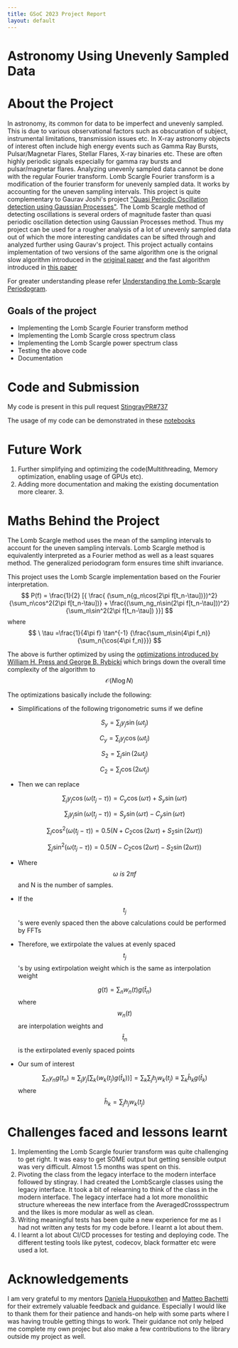 ```yaml
---
title: GSoC 2023 Project Report
layout: default
---
```


# Astronomy Using Unevenly Sampled Data

# About the Project

In astronomy, its common for data to be imperfect and unevenly sampled. This is due to various observational factors such as obscuration of subject, instrumental limitations, transmission issues etc. In X-ray astronomy objects of interest often include high energy events such as Gamma Ray Bursts, Pulsar/Magnetar Flares, Stellar Flares, X-ray binaries etc. These are often highly periodic signals especially for gamma ray bursts and pulsar/magnetar flares. Analyzing unevenly sampled data cannot be done with the regular Fourier transform. Lomb Scargle Fourier transform is a modification of the fourier transform for unevenly sampled data. It works by accounting for the uneven sampling intervals. This project is quite complementary to Gaurav Joshi's project ["Quasi Periodic Oscillation detection using Gaussian Processes"](https://gaurav17joshi.github.io/contrast/project-report/). The Lomb Scargle method of detecting oscillations is several orders of magnitude faster than quasi periodic oscillation detection using Gaussian Processes method. Thus my project can be used for a rougher analysis of a lot of unevenly sampled data out of which the more interesting candidates can be sifted through and analyzed further using Gaurav's project. This project actually contains implementation of two versions of the same algorithm one is the orignal slow algorithm introduced in the [original paper](https://adsabs.harvard.edu/full/1982ApJ...263..835S7) and the fast algorithm introduced in [this paper](https://ui.adsabs.harvard.edu/abs/1989ApJ...338..277P/abstract)

For greater understanding please refer [Understanding the Lomb-Scargle Periodogram](https://doi.org/10.3847/1538-4365/aab766).

## Goals of the project

- Implementing the Lomb Scargle Fourier transform method
- Implementing the Lomb Scargle cross spectrum class
- Implementing the Lomb Scargle power spectrum class
- Testing the above code
- Documentation

# Code and Submission

My code is present in this pull request [StingrayPR#737](https://github.com/StingraySoftware/stingray/pull/737)

The usage of my code can be demonstrated in these [notebooks](https://gist.github.com/pupperemeritus/cd9ed30315c36818b75730905a6dc432)

# Future Work

1. Further simplifying and optimizing the code(Multithreading, Memory optimization, enabling usage of GPUs etc).
2. Adding more documentation and making the existing documentation more clearer. 3.

# Maths Behind the Project

The Lomb Scargle method uses the mean of the sampling intervals to account for the uneven sampling intervals. Lomb Scargle method is equivalently interpreted as a Fourier method as well as a least squares method. The generalized periodogram form ensures time shift invariance.

This project uses the Lomb Scargle implementation based on the Fourier interpretation. $$ P(f) = \frac{1}{2} [{ \frac{ (\sum_n{g_n\cos(2\pi f[t_n-\tau])})^2} {\sum_n\cos^2(2\pi f[t_n-\tau])} + \frac{(\sum_ng_n\sin(2\pi f[t_n-\tau]))^2} {\sum_n\sin^2(2\pi f[t_n-\tau]) }}] $$ where $$ \ \tau =\frac{1}{4\pi f} \tan^{-1} {\frac{\sum_n\sin(4\pi f_n)}{\sum_n{\cos(4\pi f_n)}}} $$

The above is further optimized by using the [optimizations introduced by William H. Press and George B. Rybicki](https://articles.adsabs.harvard.edu/pdf/1989ApJ...338..277P) which brings down the overall time complexity of the algorithm to $$ \mathcal{O}(N\log{}N) $$

The optimizations basically include the following:

- Simplifications of the following trigonometric sums if we define

  $$S_y = \sum_j y_j \sin(\omega t_j)$$

  $$C_y = \sum_j y_j \cos(\omega t_j)$$

  $$S_2 = \sum_j \sin(2 \omega t_j)$$

  $$C_2 = \sum_j \cos(2 \omega t_j)$$

- Then we can replace

  $$ \sum_j y_j \cos(\omega (t_j - \tau)) = C_y \cos(\omega \tau) + S_y \sin(\omega \tau) $$

  $$ \sum_j y_j \sin(\omega (t_j - \tau)) = S_y \sin(\omega \tau) - C_y \sin(\omega \tau) $$

  $$ \sum_j \cos^2(\omega (t_j - \tau)) = 0.5 (N + C_2 \cos(2 \omega \tau) + S_2 \sin(2 \omega \tau)) $$

  $$ \sum_j \sin^2(\omega (t_j - \tau)) = 0.5 (N - C_2 \cos(2 \omega \tau) - S_2 \sin(2 \omega \tau)) $$

- Where $$ \omega\ is\ 2 \pi f $$ and N is the number of samples.

- If the $$ t_j $$'s were evenly spaced then the above calculations could be performed by FFTs

- Therefore, we extirpolate the values at evenly spaced $$ t_j $$'s by using extirpolation weight which is the same as interpolation weight

  $$ g(t) = \sum_n w_n(t) g(\hat{t}_n) $$ where $$ w_n(t) $$ are interpolation weights and $$ \hat{t}_n $$ is the extirpolated evenly spaced points

- Our sum of interest

  $$ \sum_n y_n g(t_n) \approx \sum_j y_j[\sum_k(w_k(t_j) g(\hat{t}_k))] = \sum_k\sum_j h_j w_k(t_j) \equiv \sum_k \hat{h}_kg(\hat{t}_k)$$ where $$ \hat{h}_k = \sum_j h_j w_k(t_j) $$

# Challenges faced and lessons learnt

1. Implementing the Lomb Scargle fourier transform was quite challenging to get right. It was easy to get SOME output but getting sensible output was very difficult. Almost 1.5 months was spent on this.
2. Pivoting the class from the legacy interface to the modern interface followed by stingray. I had created the LombScargle classes using the legacy interface. It took a bit of relearning to think of the class in the modern interface. The legacy interface had a lot more monolithic structure whereeas the new interface from the AveragedCrossspectrum and the likes is more modular as well as clean.
3. Writing meaningful tests has been quite a new experience for me as I had not written any tests for my code before. I learnt a lot about them.
4. I learnt a lot about CI/CD processes for testing and deploying code. The different testing tools like pytest, codecov, black formatter etc were used a lot.

# Acknowledgements

I am very grateful to my mentors [Daniela Huppukothen](https://github.com/dhuppenkothen) and [Matteo Bachetti](https://github.com/matteobachetti) for their extremely valuable feedback and guidance. Especially I would like to thank them for their patience and hands-on help with some parts where I was having trouble getting things to work. Their guidance not only helped me complete my own projec but also make a few contributions to the library outside my project as well.
